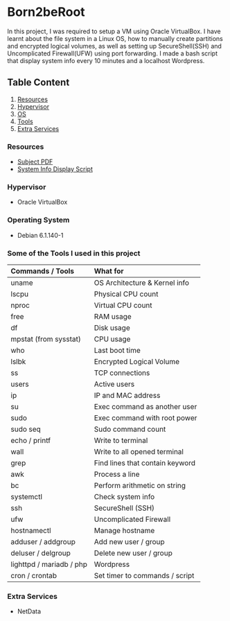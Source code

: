 # Born2beRoot
In this project, I was required to setup a VM using Oracle VirtualBox.
I have learnt about the file system in a Linux OS, how to manually create partitions and encrypted logical volumes,
as well as setting up SecureShell(SSH) and Uncomplicated Firewall(UFW) using port forwarding.
I made a bash script that display system info every 10 minutes and a localhost Wordpress.

## Table Content

1. [Resources](#resources)
2. [Hypervisor](#hypervisor)
3. [OS](#operating-system)
4. [Tools](#some-of-the-tools-i-used-in-this-project)
5. [Extra Services](#extra-services)

### Resources
- [Subject PDF](en.subject.pdf "en.subject.pdf")
- [System Info Display Script](monitoring.sh "monitoring.sh")

### Hypervisor
- Oracle VirtualBox

### Operating System
- Debian 6.1.140-1

### Some of the Tools I used in this project

| **Commands / Tools**     | **What for**                    |
| :----------------------- | :------------------------------ |
| uname                    | OS Architecture & Kernel info   |
| lscpu                    | Physical CPU count              |
| nproc                    | Virtual CPU count               |
| free                     | RAM usage                       |
| df                       | Disk usage                      |
| mpstat (from sysstat)    | CPU usage                       |
| who                      | Last boot time                  |
| lslbk                    | Encrypted Logical Volume        |
| ss                       | TCP connections                 |
| users                    | Active users                    |
| ip                       | IP and MAC address              |
| su                       | Exec command as another user    |
| sudo                     | Exec command with root power    |
| sudo seq                 | Sudo command count              |
| echo / printf            | Write to terminal               |
| wall                     | Write to all opened terminal    |
| grep                     | Find lines that contain keyword |
| awk                      | Process a line                  |
| bc                       | Perform arithmetic on string    |
| systemctl                | Check system info               |
| ssh                      | SecureShell (SSH)               |
| ufw                      | Uncomplicated Firewall          |
| hostnamectl              | Manage hostname                 |
| adduser / addgroup       | Add new user / group            |
| deluser / delgroup       | Delete new user / group         |
| lighttpd / mariadb / php | Wordpress                       |
| cron / crontab           | Set timer to commands / script  |

### Extra Services
- NetData

